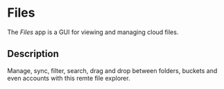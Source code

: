 # Files

The _Files_ app is a GUI for viewing and managing cloud files.

## Description

Manage, sync, filter, search, drag and drop between folders, buckets and even accounts
with this remte file explorer.


